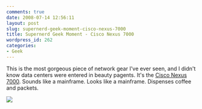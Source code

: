```yaml
---
comments: true
date: 2008-07-14 12:56:11
layout: post
slug: supernerd-geek-moment-cisco-nexus-7000
title: Supernerd Geek Moment - Cisco Nexus 7000
wordpress_id: 262
categories:
- Geek
---
```


This is the most gorgeous piece of network gear I've ever seen, and I didn't know data centers were entered in beauty pagents. It's the [Cisco Nexus 7000](http://www.cisco.com/en/US/products/ps9402/product_at_a_glance_list.html). Sounds like a mainframe. Looks like a mainframe. Dispenses coffee and packets.

![](http://www.cisco.com/en/US/prod/switches/ps9441/ps9402/product_large_photo.jpg)
